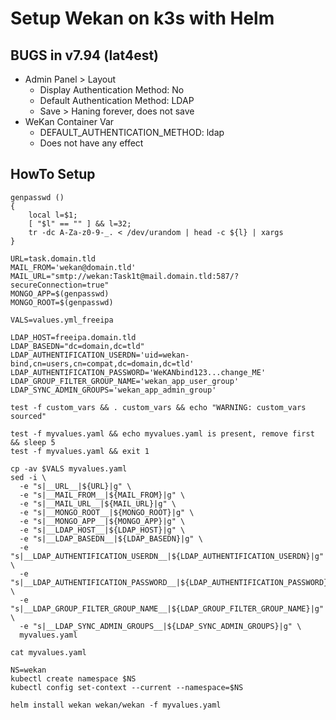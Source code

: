 # Setup Wekan on k3s with Helm

## BUGS in v7.94 (lat4est)
* Admin Panel > Layout
  * Display Authentication Method: No
  * Default Authentication Method: LDAP
  * Save > Haning forever, does not save
* WeKan Container Var
  * DEFAULT_AUTHENTICATION_METHOD: ldap
  * Does not have any effect

## HowTo Setup
```
genpasswd ()
{ 
    local l=$1;
    [ "$l" == "" ] && l=32;
    tr -dc A-Za-z0-9-_. < /dev/urandom | head -c ${l} | xargs
}

URL=task.domain.tld
MAIL_FROM='wekan@domain.tld'
MAIL_URL="smtp://wekan:Task1t@mail.domain.tld:587/?secureConnection=true"
MONGO_APP=$(genpasswd)
MONGO_ROOT=$(genpasswd)

VALS=values.yml_freeipa

LDAP_HOST=freeipa.domain.tld
LDAP_BASEDN="dc=domain,dc=tld"
LDAP_AUTHENTIFICATION_USERDN='uid=wekan-bind,cn=users,cn=compat,dc=domain,dc=tld'
LDAP_AUTHENTIFICATION_PASSWORD='WeKANbind123...change_ME'
LDAP_GROUP_FILTER_GROUP_NAME='wekan_app_user_group'
LDAP_SYNC_ADMIN_GROUPS='wekan_app_admin_group'

test -f custom_vars && . custom_vars && echo "WARNING: custom_vars sourced"

test -f myvalues.yaml && echo myvalues.yaml is present, remove first && sleep 5
test -f myvalues.yaml && exit 1

cp -av $VALS myvalues.yaml
sed -i \
  -e "s|__URL__|${URL}|g" \
  -e "s|__MAIL_FROM__|${MAIL_FROM}|g" \
  -e "s|__MAIL_URL__|${MAIL_URL}|g" \
  -e "s|__MONGO_ROOT__|${MONGO_ROOT}|g" \
  -e "s|__MONGO_APP__|${MONGO_APP}|g" \
  -e "s|__LDAP_HOST__|${LDAP_HOST}|g" \
  -e "s|__LDAP_BASEDN__|${LDAP_BASEDN}|g" \
  -e "s|__LDAP_AUTHENTIFICATION_USERDN__|${LDAP_AUTHENTIFICATION_USERDN}|g" \
  -e "s|__LDAP_AUTHENTIFICATION_PASSWORD__|${LDAP_AUTHENTIFICATION_PASSWORD}|g" \
  -e "s|__LDAP_GROUP_FILTER_GROUP_NAME__|${LDAP_GROUP_FILTER_GROUP_NAME}|g" \
  -e "s|__LDAP_SYNC_ADMIN_GROUPS__|${LDAP_SYNC_ADMIN_GROUPS}|g" \
  myvalues.yaml

cat myvalues.yaml

NS=wekan
kubectl create namespace $NS
kubectl config set-context --current --namespace=$NS

helm install wekan wekan/wekan -f myvalues.yaml
```
